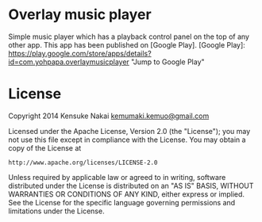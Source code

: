 # Overlay music player

Simple music player which has a playback control panel on the top of any other app. This app has been published on [Google Play].
[Google Play]: https://play.google.com/store/apps/details?id=com.yohpapa.overlaymusicplayer "Jump to Google Play"

# License

Copyright 2014 Kensuke Nakai <kemumaki.kemuo@gmail.com>

Licensed under the Apache License, Version 2.0 (the "License");
you may not use this file except in compliance with the License.
You may obtain a copy of the License at

    http://www.apache.org/licenses/LICENSE-2.0

Unless required by applicable law or agreed to in writing, software
distributed under the License is distributed on an "AS IS" BASIS,
WITHOUT WARRANTIES OR CONDITIONS OF ANY KIND, either express or implied.
See the License for the specific language governing permissions and
limitations under the License.